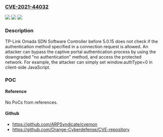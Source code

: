### [CVE-2021-44032](https://cve.mitre.org/cgi-bin/cvename.cgi?name=CVE-2021-44032)
![](https://img.shields.io/static/v1?label=Product&message=n%2Fa&color=blue)
![](https://img.shields.io/static/v1?label=Version&message=n%2Fa&color=blue)
![](https://img.shields.io/static/v1?label=Vulnerability&message=n%2Fa&color=brighgreen)

### Description

TP-Link Omada SDN Software Controller before 5.0.15 does not check if the authentication method specified in a connection request is allowed. An attacker can bypass the captive portal authentication process by using the downgraded "no authentication" method, and access the protected network. For example, the attacker can simply set window.authType=0 in client-side JavaScript.

### POC

#### Reference
No PoCs from references.

#### Github
- https://github.com/ARPSyndicate/cvemon
- https://github.com/Orange-Cyberdefense/CVE-repository

